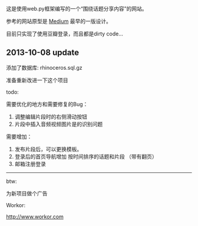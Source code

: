 这是使用web.py框架编写的一个“围绕话题分享内容”的网站。


参考的网站原型是 [Medium](https://www.medium.com) 最早的一版设计。

目前只实现了使用豆瓣登录，而且都是dirty code...



2013-10-08 update
---
添加了数据库: rhinoceros.sql.gz

准备重新改进一下这个项目

todo:

需要优化的地方和需要修复的Bug：
1. 调整编辑片段时的右侧滑动按钮
2. 片段中插入音频视频图片是的识别问题


需要增加：
1. 发布片段后，可以更换模板。
2. 登录后的首页导航增加 按时间排序的话题和片段 （带有翻页）
3. 邮箱注册登录


---
btw: 

为新项目做个广告

Workor:

http://www.workor.com
